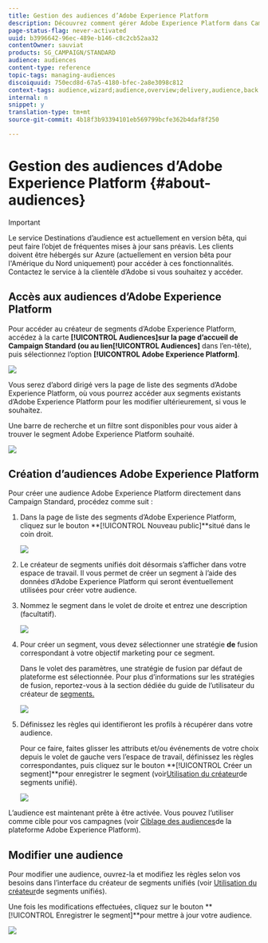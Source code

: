 ```yaml
---
title: Gestion des audiences d’Adobe Experience Platform
description: Découvrez comment gérer Adobe Experience Platform dans Campaign Standard.
page-status-flag: never-activated
uuid: b3996642-96ec-489e-b146-c8c2cb52aa32
contentOwner: sauviat
products: SG_CAMPAIGN/STANDARD
audience: audiences
content-type: reference
topic-tags: managing-audiences
discoiquuid: 750ecd8d-67a5-4180-bfec-2a8e3098c812
context-tags: audience,wizard;audience,overview;delivery,audience,back
internal: n
snippet: y
translation-type: tm+mt
source-git-commit: 4b18f3b93394101eb569799bcfe362b4daf8f250

---
```



# Gestion des audiences d’Adobe Experience Platform {#about-audiences}

>[!IMPORTANT]
>
>Le service Destinations d’audience est actuellement en version bêta, qui peut faire l’objet de fréquentes mises à jour sans préavis. Les clients doivent être hébergés sur Azure (actuellement en version bêta pour l&#39;Amérique du Nord uniquement) pour accéder à ces fonctionnalités. Contactez le service à la clientèle d’Adobe si vous souhaitez y accéder.

## Accès aux audiences d’Adobe Experience Platform

Pour accéder au créateur de segments d’Adobe Experience Platform, accédez à la carte **[!UICONTROL Audiences]**sur la page d’accueil de Campaign Standard (ou au lien**[!UICONTROL  Audiences]** dans l’en-tête), puis sélectionnez l’option **[!UICONTROL Adobe Experience Platform]**.

![](assets/aep_audiences_access.png)

Vous serez d’abord dirigé vers la page de liste des segments d’Adobe Experience Platform, où vous pourrez accéder aux segments existants d’Adobe Experience Platform pour les modifier ultérieurement, si vous le souhaitez.

Une barre de recherche et un filtre sont disponibles pour vous aider à trouver le segment Adobe Experience Platform souhaité.

![](assets/aep_audiences_list.png)

## Création d’audiences Adobe Experience Platform

Pour créer une audience Adobe Experience Platform directement dans Campaign Standard, procédez comme suit :

1. Dans la page de liste des segments d’Adobe Experience Platform, cliquez sur le bouton **[!UICONTROL Nouveau public]**situé dans le coin droit.

   ![](assets/aep_audiences_creation_create.png)

1. Le créateur de segments unifiés doit désormais s’afficher dans votre espace de travail. Il vous permet de créer un segment à l’aide des données d’Adobe Experience Platform qui seront éventuellement utilisées pour créer votre audience.

1. Nommez le segment dans le volet de droite et entrez une description (facultatif).

   ![](assets/aep_audiences_creation_edit_name.png)

1. Pour créer un segment, vous devez sélectionner une stratégie **de** fusion correspondant à votre objectif marketing pour ce segment.

   Dans le volet des paramètres, une stratégie de fusion par défaut de plateforme est sélectionnée. Pour plus d’informations sur les stratégies de fusion, reportez-vous à la section dédiée du guide de l’utilisateur du créateur de [segments.](https://www.adobe.io/apis/experienceplatform/home/profile-identity-segmentation/profile-identity-segmentation-services.html#!api-specification/markdown/narrative/technical_overview/segmentation/segment-builder-guide.md)

   ![](assets/aep_audiences_mergepolicy.png)

1. Définissez les règles qui identifieront les profils à récupérer dans votre audience.

   Pour ce faire, faites glisser les attributs et/ou événements de votre choix depuis le volet de gauche vers l’espace de travail, définissez les règles correspondantes, puis cliquez sur le bouton **[!UICONTROL Créer un segment]**pour enregistrer le segment (voir[Utilisation du créateur](../../audiences/using/aep-using-segment-builder.md)de segments unifié).

   ![](assets/aep_audiences_creation_query.png)

L’audience est maintenant prête à être activée. Vous pouvez l’utiliser comme cible pour vos campagnes (voir [Ciblage des audiences](../../automating/using/aep-targeting-audiences.md)de la plateforme Adobe Experience Platform).

## Modifier une audience

Pour modifier une audience, ouvrez-la et modifiez les règles selon vos besoins dans l’interface du créateur de segments unifiés (voir [Utilisation du créateur](../../audiences/using/aep-using-segment-builder.md)de segments unifiés).

Une fois les modifications effectuées, cliquez sur le bouton **[!UICONTROL Enregistrer le segment]**pour mettre à jour votre audience.

![](assets/aep_audiences_editing.png)

